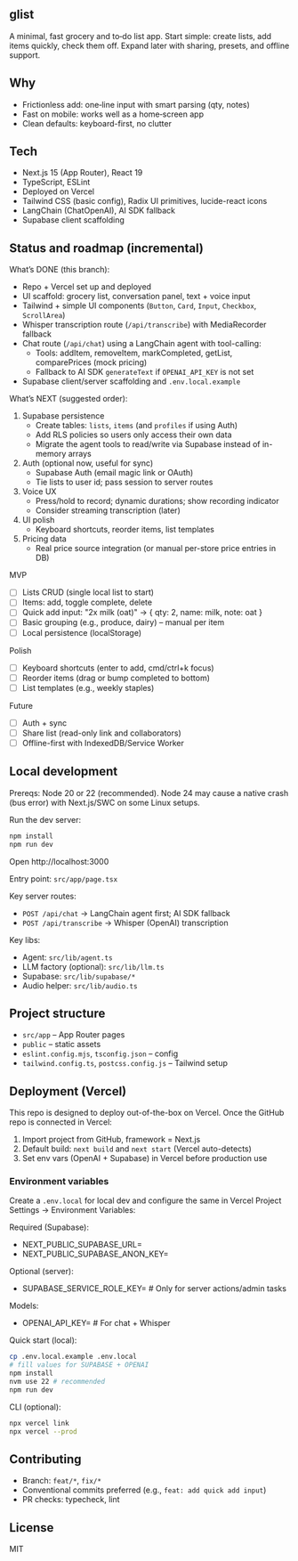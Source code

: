 ## glist

A minimal, fast grocery and to‑do list app. Start simple: create lists, add items quickly, check them off. Expand later with sharing, presets, and offline support.

## Why

- Frictionless add: one‑line input with smart parsing (qty, notes)
- Fast on mobile: works well as a home‑screen app
- Clean defaults: keyboard-first, no clutter

## Tech

- Next.js 15 (App Router), React 19
- TypeScript, ESLint
- Deployed on Vercel
- Tailwind CSS (basic config), Radix UI primitives, lucide-react icons
- LangChain (ChatOpenAI), AI SDK fallback
- Supabase client scaffolding

## Status and roadmap (incremental)

What’s DONE (this branch):
- Repo + Vercel set up and deployed
- UI scaffold: grocery list, conversation panel, text + voice input
- Tailwind + simple UI components (`Button`, `Card`, `Input`, `Checkbox`, `ScrollArea`)
- Whisper transcription route (`/api/transcribe`) with MediaRecorder fallback
- Chat route (`/api/chat`) using a LangChain agent with tool-calling:
  - Tools: addItem, removeItem, markCompleted, getList, comparePrices (mock pricing)
  - Fallback to AI SDK `generateText` if `OPENAI_API_KEY` is not set
- Supabase client/server scaffolding and `.env.local.example`

What’s NEXT (suggested order):
1) Supabase persistence
	- Create tables: `lists`, `items` (and `profiles` if using Auth)
	- Add RLS policies so users only access their own data
	- Migrate the agent tools to read/write via Supabase instead of in-memory arrays
2) Auth (optional now, useful for sync)
	- Supabase Auth (email magic link or OAuth)
	- Tie lists to user id; pass session to server routes
3) Voice UX
	- Press/hold to record; dynamic durations; show recording indicator
	- Consider streaming transcription (later)
4) UI polish
	- Keyboard shortcuts, reorder items, list templates
5) Pricing data
	- Real price source integration (or manual per-store price entries in DB)

MVP
- [ ] Lists CRUD (single local list to start)
- [ ] Items: add, toggle complete, delete
- [ ] Quick add input: "2x milk (oat)" → { qty: 2, name: milk, note: oat }
- [ ] Basic grouping (e.g., produce, dairy) – manual per item
- [ ] Local persistence (localStorage)

Polish
- [ ] Keyboard shortcuts (enter to add, cmd/ctrl+k focus)
- [ ] Reorder items (drag or bump completed to bottom)
- [ ] List templates (e.g., weekly staples)

Future
- [ ] Auth + sync
- [ ] Share list (read-only link and collaborators)
- [ ] Offline-first with IndexedDB/Service Worker

## Local development

Prereqs: Node 20 or 22 (recommended). Node 24 may cause a native crash (bus error) with Next.js/SWC on some Linux setups.

Run the dev server:

```bash
npm install
npm run dev
```

Open http://localhost:3000

Entry point: `src/app/page.tsx`

Key server routes:
- `POST /api/chat` → LangChain agent first; AI SDK fallback
- `POST /api/transcribe` → Whisper (OpenAI) transcription

Key libs:
- Agent: `src/lib/agent.ts`
- LLM factory (optional): `src/lib/llm.ts`
- Supabase: `src/lib/supabase/*`
- Audio helper: `src/lib/audio.ts`

## Project structure

- `src/app` – App Router pages
- `public` – static assets
- `eslint.config.mjs`, `tsconfig.json` – config
- `tailwind.config.ts`, `postcss.config.js` – Tailwind setup

## Deployment (Vercel)

This repo is designed to deploy out-of-the-box on Vercel. Once the GitHub repo is connected in Vercel:

1. Import project from GitHub, framework = Next.js
2. Default build: `next build` and `next start` (Vercel auto-detects)
3. Set env vars (OpenAI + Supabase) in Vercel before production use

### Environment variables

Create a `.env.local` for local dev and configure the same in Vercel Project Settings → Environment Variables:

Required (Supabase):
- NEXT_PUBLIC_SUPABASE_URL=
- NEXT_PUBLIC_SUPABASE_ANON_KEY=

Optional (server):
- SUPABASE_SERVICE_ROLE_KEY=  # Only for server actions/admin tasks

Models:
- OPENAI_API_KEY=             # For chat + Whisper

Quick start (local):

```bash
cp .env.local.example .env.local
# fill values for SUPABASE + OPENAI
npm install
nvm use 22 # recommended
npm run dev
```


CLI (optional):

```bash
npx vercel link
npx vercel --prod
```

## Contributing

- Branch: `feat/*`, `fix/*`
- Conventional commits preferred (e.g., `feat: add quick add input`)
- PR checks: typecheck, lint

## License

MIT
